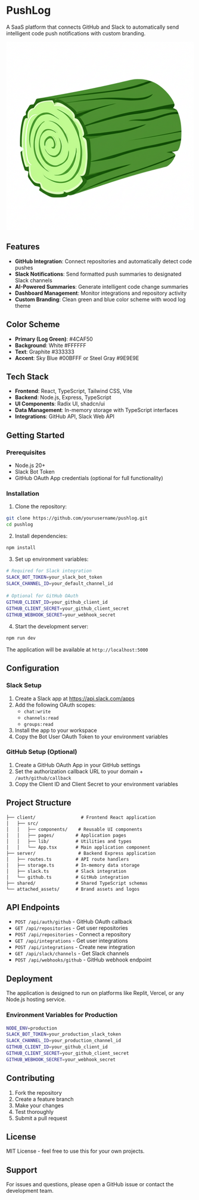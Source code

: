 # PushLog

A SaaS platform that connects GitHub and Slack to automatically send intelligent code push notifications with custom branding.

![PushLog Logo](./attached_assets/PushLog.png)

## Features

- **GitHub Integration**: Connect repositories and automatically detect code pushes
- **Slack Notifications**: Send formatted push summaries to designated Slack channels
- **AI-Powered Summaries**: Generate intelligent code change summaries
- **Dashboard Management**: Monitor integrations and repository activity
- **Custom Branding**: Clean green and blue color scheme with wood log theme

## Color Scheme

- **Primary (Log Green)**: #4CAF50
- **Background**: White #FFFFFF
- **Text**: Graphite #333333
- **Accent**: Sky Blue #00BFFF or Steel Gray #9E9E9E

## Tech Stack

- **Frontend**: React, TypeScript, Tailwind CSS, Vite
- **Backend**: Node.js, Express, TypeScript
- **UI Components**: Radix UI, shadcn/ui
- **Data Management**: In-memory storage with TypeScript interfaces
- **Integrations**: GitHub API, Slack Web API

## Getting Started

### Prerequisites

- Node.js 20+
- Slack Bot Token
- GitHub OAuth App credentials (optional for full functionality)

### Installation

1. Clone the repository:
```bash
git clone https://github.com/yourusername/pushlog.git
cd pushlog
```

2. Install dependencies:
```bash
npm install
```

3. Set up environment variables:
```bash
# Required for Slack integration
SLACK_BOT_TOKEN=your_slack_bot_token
SLACK_CHANNEL_ID=your_default_channel_id

# Optional for GitHub OAuth
GITHUB_CLIENT_ID=your_github_client_id
GITHUB_CLIENT_SECRET=your_github_client_secret
GITHUB_WEBHOOK_SECRET=your_webhook_secret
```

4. Start the development server:
```bash
npm run dev
```

The application will be available at `http://localhost:5000`

## Configuration

### Slack Setup

1. Create a Slack app at https://api.slack.com/apps
2. Add the following OAuth scopes:
   - `chat:write`
   - `channels:read`
   - `groups:read`
3. Install the app to your workspace
4. Copy the Bot User OAuth Token to your environment variables

### GitHub Setup (Optional)

1. Create a GitHub OAuth App in your GitHub settings
2. Set the authorization callback URL to your domain + `/auth/github/callback`
3. Copy the Client ID and Client Secret to your environment variables

## Project Structure

```
├── client/                 # Frontend React application
│   ├── src/
│   │   ├── components/    # Reusable UI components
│   │   ├── pages/        # Application pages
│   │   ├── lib/          # Utilities and types
│   │   └── App.tsx       # Main application component
├── server/                # Backend Express application
│   ├── routes.ts         # API route handlers
│   ├── storage.ts        # In-memory data storage
│   ├── slack.ts          # Slack integration
│   └── github.ts         # GitHub integration
├── shared/               # Shared TypeScript schemas
└── attached_assets/      # Brand assets and logos
```

## API Endpoints

- `POST /api/auth/github` - GitHub OAuth callback
- `GET /api/repositories` - Get user repositories
- `POST /api/repositories` - Connect a repository
- `GET /api/integrations` - Get user integrations
- `POST /api/integrations` - Create new integration
- `GET /api/slack/channels` - Get Slack channels
- `POST /api/webhooks/github` - GitHub webhook endpoint

## Deployment

The application is designed to run on platforms like Replit, Vercel, or any Node.js hosting service.

### Environment Variables for Production

```bash
NODE_ENV=production
SLACK_BOT_TOKEN=your_production_slack_token
SLACK_CHANNEL_ID=your_production_channel_id
GITHUB_CLIENT_ID=your_github_client_id
GITHUB_CLIENT_SECRET=your_github_client_secret
GITHUB_WEBHOOK_SECRET=your_webhook_secret
```

## Contributing

1. Fork the repository
2. Create a feature branch
3. Make your changes
4. Test thoroughly
5. Submit a pull request

## License

MIT License - feel free to use this for your own projects.

## Support

For issues and questions, please open a GitHub issue or contact the development team.